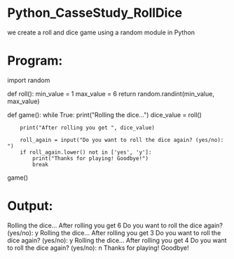 # Python_CasseStudy_RollDice
we create a roll and dice game using a random module in Python

# Program:

import random

def roll():
    min_value = 1
    max_value = 6
    return random.randint(min_value, max_value)

def game():
    while True:
        print("Rolling the dice...")
        dice_value = roll()
        
        print("After rolling you get ", dice_value)
        
        roll_again = input("Do you want to roll the dice again? (yes/no): ")
        if roll_again.lower() not in ['yes', 'y']:
            print("Thanks for playing! Goodbye!")
            break
game()

# Output:

Rolling the dice...
After rolling you get  6
Do you want to roll the dice again? (yes/no): y
Rolling the dice...
After rolling you get  3
Do you want to roll the dice again? (yes/no): y
Rolling the dice...
After rolling you get  4
Do you want to roll the dice again? (yes/no): n
Thanks for playing! Goodbye!
